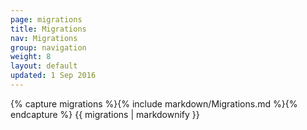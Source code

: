 ```yaml
---
page: migrations
title: Migrations
nav: Migrations
group: navigation
weight: 8
layout: default
updated: 1 Sep 2016
---
```


<div class="docs-section">
	{% capture migrations %}{% include markdown/Migrations.md %}{% endcapture %}
	{{ migrations | markdownify }}
</div>
